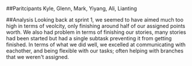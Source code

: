 ##Paritcipants
Kyle, Glenn, Mark, Yiyang, Ali, Lianting

##Analysis
Looking back at sprint 1, we seemed to have aimed much too high in terms of veolcity, only finishing around half of our assigned points worth.  We also had problem in terms of finishing our stories, many stories had been started but had a single subtask preventing it from getting finished.  In terms of what we did well, we excelled at communicating with eachother, and being flexible with our tasks; often helping with branches that we weren't assigned. 